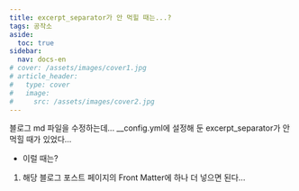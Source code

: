 ```yaml
---
title: excerpt_separator가 안 먹힐 때는...?
tags: 공작소
aside:
  toc: true
sidebar:
  nav: docs-en
# cover: /assets/images/cover1.jpg
# article_header:
#   type: cover
#   image:
#     src: /assets/images/cover2.jpg
---
```


블로그 md 파일을 수정하는데... __config.yml에 설정해 둔 excerpt_separator가 안 먹힐 때가 있었다...

<!-- more -->

- 이럴 때는?  
1) 해당 블로그 포스트 페이지의 Front Matter에 하나 더 넣으면 된다...
